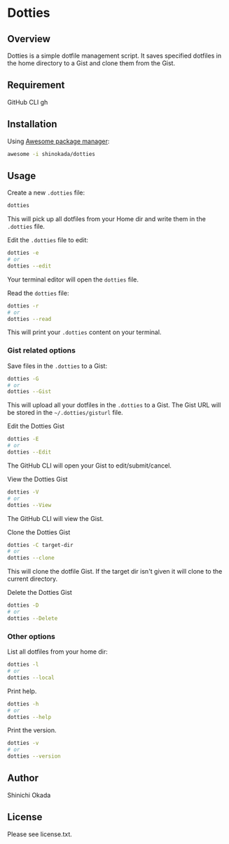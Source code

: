 # Dotties

## Overview

Dotties is a simple dotfile management script.
It saves specified dotfiles in the home directory to a Gist and clone them from the Gist.

## Requirement

GitHub CLI gh

## Installation

Using [Awesome package manager](https://github.com/shinokada/awesome):

```sh
awesome -i shinokada/dotties
```

## Usage

Create a new `.dotties` file:

```sh
dotties
```

This will pick up all dotfiles from your Home dir and write them in the `.dotties` file.

Edit the `.dotties` file to edit:

```sh
dotties -e
# or
dotties --edit
```

Your terminal editor will open the `dotties` file.

Read the `dotties` file:

```sh
dotties -r
# or
dotties --read
```

This will print your `.dotties` content on your terminal.

### Gist related options

Save files in the `.dotties` to a Gist:

```sh
dotties -G
# or
dotties --Gist
```

This will upload all your dotfiles in the `.dotties` to a Gist.
The Gist URL will be stored in the `~/.dotties/gisturl` file.

Edit the Dotties Gist

```sh
dotties -E
# or
dotties --Edit
```

The GitHub CLI will open your Gist to edit/submit/cancel.

View the Dotties Gist

```sh
dotties -V
# or
dotties --View
```

The GitHub CLI will view the Gist.

Clone the Dotties Gist

```sh
dotties -C target-dir
# or
dotties --clone
```

This will clone the dotfile Gist. If the target dir isn't given it will clone to the current directory.

Delete the Dotties Gist

```sh
dotties -D
# or
dotties --Delete
```

### Other options

List all dotfiles from your home dir:

```sh
dotties -l
# or
dotties --local
```

Print help.

```sh
dotties -h
# or
dotties --help
```

Print the version.

```sh
dotties -v
# or
dotties --version
```

## Author

Shinichi Okada

## License

Please see license.txt.
